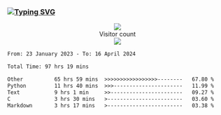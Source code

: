 ### <a href="https://git.io/typing-svg"><img src="https://readme-typing-svg.herokuapp.com?font=Fira+Code&pause=1000&width=435&lines=+Hi+%F0%9F%91%8B+There+is+Chenghow" alt="Typing SVG" /></a>
<p align="center"> 
  <img src="https://github-readme-stats.vercel.app/api?username=chenghow&show_icons=true"><br>
  Visitor count<br>
  <img src="https://profile-counter.glitch.me/chenghow/count.svg">
</p>

<!--START_SECTION:waka-->

```txt
From: 23 January 2023 - To: 16 April 2024

Total Time: 97 hrs 19 mins

Other          65 hrs 59 mins  >>>>>>>>>>>>>>>>>--------   67.80 %
Python         11 hrs 40 mins  >>>----------------------   11.99 %
Text           9 hrs 1 min     >>-----------------------   09.27 %
C              3 hrs 30 mins   >------------------------   03.60 %
Markdown       3 hrs 17 mins   >------------------------   03.38 %
```

<!--END_SECTION:waka-->
